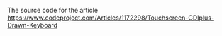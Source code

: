
The source code for the article https://www.codeproject.com/Articles/1172298/Touchscreen-GDIplus-Drawn-Keyboard
